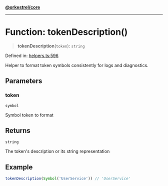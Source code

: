 [**@orkestrel/core**](../index.md)

***

# Function: tokenDescription()

> **tokenDescription**(`token`): `string`

Defined in: [helpers.ts:596](https://github.com/orkestrel/core/blob/ccb170966790f428093f11a71a5646a6e842dbf9/src/helpers.ts#L596)

Helper to format token symbols consistently for logs and diagnostics.

## Parameters

### token

`symbol`

Symbol token to format

## Returns

`string`

The token's description or its string representation

## Example

```ts
tokenDescription(Symbol('UserService')) // 'UserService'
```
